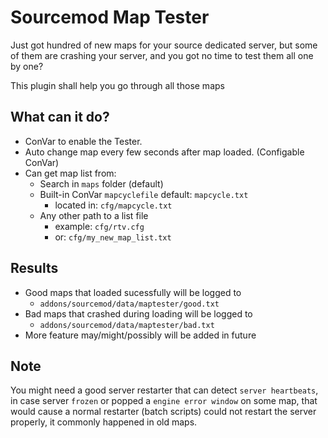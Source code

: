 Sourcemod Map Tester
=====

Just got hundred of new maps for your source dedicated server, but some of them are crashing your server, and you got no time to test them all one by one?

This plugin shall help you go through all those maps

What can it do?
-----

* ConVar to enable the Tester.
* Auto change map every few seconds after map loaded. (Configable ConVar)
* Can get map list from:
  * Search in `maps` folder (default)
  * Built-in ConVar `mapcyclefile` default: `mapcycle.txt`
    * located in: `cfg/mapcycle.txt`
  * Any other path to a list file
    * example: `cfg/rtv.cfg`
    * or: `cfg/my_new_map_list.txt`

Results
-----

* Good maps that loaded sucessfully will be logged to
  * `addons/sourcemod/data/maptester/good.txt`
* Bad maps that crashed during loading will be logged to
  * `addons/sourcemod/data/maptester/bad.txt`
* More feature may/might/possibly will be added in future

Note
-----

You might need a good server restarter that can detect `server heartbeats`, in case server `frozen` or popped a `engine error window` on some map, that would cause a normal restarter (batch scripts) could not restart the server properly, it commonly happened in old maps.
